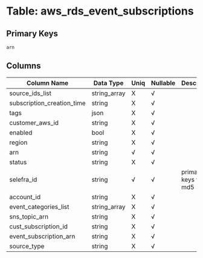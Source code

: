 # Table: aws_rds_event_subscriptions

## Primary Keys 

```
arn
```


## Columns 

|  Column Name   |  Data Type  | Uniq | Nullable | Description | 
|  ----  | ----  | ----  | ----  | ---- | 
| source_ids_list | string_array | X | √ |  | 
| subscription_creation_time | string | X | √ |  | 
| tags | json | X | √ |  | 
| customer_aws_id | string | X | √ |  | 
| enabled | bool | X | √ |  | 
| region | string | X | √ |  | 
| arn | string | √ | √ |  | 
| status | string | X | √ |  | 
| selefra_id | string | √ | √ | primary keys value md5 | 
| account_id | string | X | √ |  | 
| event_categories_list | string_array | X | √ |  | 
| sns_topic_arn | string | X | √ |  | 
| cust_subscription_id | string | X | √ |  | 
| event_subscription_arn | string | X | √ |  | 
| source_type | string | X | √ |  | 



